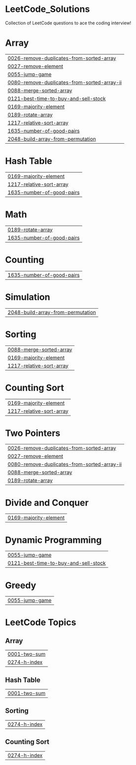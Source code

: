 # LeetCode_Solutions
Collection of LeetCode questions to ace the coding interview!


# Array
|  |
| ------- |
| [0026-remove-duplicates-from-sorted-array](https://github.com/RohanSutar-tech/LeetCode_Solutions/tree/master/0026-remove-duplicates-from-sorted-array) |
| [0027-remove-element](https://github.com/RohanSutar-tech/LeetCode_Solutions/tree/master/0027-remove-element) |
| [0055-jump-game](https://github.com/RohanSutar-tech/LeetCode_Solutions/tree/master/0055-jump-game) |
| [0080-remove-duplicates-from-sorted-array-ii](https://github.com/RohanSutar-tech/LeetCode_Solutions/tree/master/0080-remove-duplicates-from-sorted-array-ii) |
| [0088-merge-sorted-array](https://github.com/RohanSutar-tech/LeetCode_Solutions/tree/master/0088-merge-sorted-array) |
| [0121-best-time-to-buy-and-sell-stock](https://github.com/RohanSutar-tech/LeetCode_Solutions/tree/master/0121-best-time-to-buy-and-sell-stock) |
| [0169-majority-element](https://github.com/RohanSutar-tech/LeetCode_Solutions/tree/master/0169-majority-element) |
| [0189-rotate-array](https://github.com/RohanSutar-tech/LeetCode_Solutions/tree/master/0189-rotate-array) |
| [1217-relative-sort-array](https://github.com/RohanSutar-tech/LeetCode_Solutions/tree/master/1217-relative-sort-array) |
| [1635-number-of-good-pairs](https://github.com/RohanSutar-tech/LeetCode_Solutions/tree/master/1635-number-of-good-pairs) |
| [2048-build-array-from-permutation](https://github.com/RohanSutar-tech/LeetCode_Solutions/tree/master/2048-build-array-from-permutation) |
# Hash Table
|  |
| ------- |
| [0169-majority-element](https://github.com/RohanSutar-tech/LeetCode_Solutions/tree/master/0169-majority-element) |
| [1217-relative-sort-array](https://github.com/RohanSutar-tech/LeetCode_Solutions/tree/master/1217-relative-sort-array) |
| [1635-number-of-good-pairs](https://github.com/RohanSutar-tech/LeetCode_Solutions/tree/master/1635-number-of-good-pairs) |
# Math
|  |
| ------- |
| [0189-rotate-array](https://github.com/RohanSutar-tech/LeetCode_Solutions/tree/master/0189-rotate-array) |
| [1635-number-of-good-pairs](https://github.com/RohanSutar-tech/LeetCode_Solutions/tree/master/1635-number-of-good-pairs) |
# Counting
|  |
| ------- |
| [1635-number-of-good-pairs](https://github.com/RohanSutar-tech/LeetCode_Solutions/tree/master/1635-number-of-good-pairs) |
# Simulation
|  |
| ------- |
| [2048-build-array-from-permutation](https://github.com/RohanSutar-tech/LeetCode_Solutions/tree/master/2048-build-array-from-permutation) |
# Sorting
|  |
| ------- |
| [0088-merge-sorted-array](https://github.com/RohanSutar-tech/LeetCode_Solutions/tree/master/0088-merge-sorted-array) |
| [0169-majority-element](https://github.com/RohanSutar-tech/LeetCode_Solutions/tree/master/0169-majority-element) |
| [1217-relative-sort-array](https://github.com/RohanSutar-tech/LeetCode_Solutions/tree/master/1217-relative-sort-array) |
# Counting Sort
|  |
| ------- |
| [0169-majority-element](https://github.com/RohanSutar-tech/LeetCode_Solutions/tree/master/0169-majority-element) |
| [1217-relative-sort-array](https://github.com/RohanSutar-tech/LeetCode_Solutions/tree/master/1217-relative-sort-array) |
# Two Pointers
|  |
| ------- |
| [0026-remove-duplicates-from-sorted-array](https://github.com/RohanSutar-tech/LeetCode_Solutions/tree/master/0026-remove-duplicates-from-sorted-array) |
| [0027-remove-element](https://github.com/RohanSutar-tech/LeetCode_Solutions/tree/master/0027-remove-element) |
| [0080-remove-duplicates-from-sorted-array-ii](https://github.com/RohanSutar-tech/LeetCode_Solutions/tree/master/0080-remove-duplicates-from-sorted-array-ii) |
| [0088-merge-sorted-array](https://github.com/RohanSutar-tech/LeetCode_Solutions/tree/master/0088-merge-sorted-array) |
| [0189-rotate-array](https://github.com/RohanSutar-tech/LeetCode_Solutions/tree/master/0189-rotate-array) |
# Divide and Conquer
|  |
| ------- |
| [0169-majority-element](https://github.com/RohanSutar-tech/LeetCode_Solutions/tree/master/0169-majority-element) |
# Dynamic Programming
|  |
| ------- |
| [0055-jump-game](https://github.com/RohanSutar-tech/LeetCode_Solutions/tree/master/0055-jump-game) |
| [0121-best-time-to-buy-and-sell-stock](https://github.com/RohanSutar-tech/LeetCode_Solutions/tree/master/0121-best-time-to-buy-and-sell-stock) |
# Greedy
|  |
| ------- |
| [0055-jump-game](https://github.com/RohanSutar-tech/LeetCode_Solutions/tree/master/0055-jump-game) |
<!---LeetCode Topics Start-->
# LeetCode Topics
## Array
|  |
| ------- |
| [0001-two-sum](https://github.com/RohanSutar-tech/LeetCode_Solutions/tree/master/0001-two-sum) |
| [0274-h-index](https://github.com/RohanSutar-tech/LeetCode_Solutions/tree/master/0274-h-index) |
## Hash Table
|  |
| ------- |
| [0001-two-sum](https://github.com/RohanSutar-tech/LeetCode_Solutions/tree/master/0001-two-sum) |
## Sorting
|  |
| ------- |
| [0274-h-index](https://github.com/RohanSutar-tech/LeetCode_Solutions/tree/master/0274-h-index) |
## Counting Sort
|  |
| ------- |
| [0274-h-index](https://github.com/RohanSutar-tech/LeetCode_Solutions/tree/master/0274-h-index) |
<!---LeetCode Topics End-->